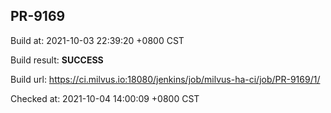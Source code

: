 <h2><a name="pr-9169" class="anchor" href="#pr-9169" rel="nofollow" aria-hidden="true"><span class="octicon octicon-link"></span></a>PR-9169</h2>

<p>Build at: 2021-10-03 22:39:20 +0800 CST</p>

<p>Build result: <strong>SUCCESS</strong></p>

<p>Build url: <a href="https://ci.milvus.io:18080/jenkins/job/milvus-ha-ci/job/PR-9169/1/" rel="nofollow">https://ci.milvus.io:18080/jenkins/job/milvus-ha-ci/job/PR-9169/1/</a></p>

<p>Checked at: 2021-10-04 14:00:09 +0800 CST</p>
